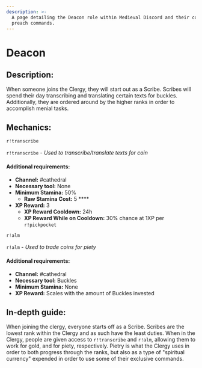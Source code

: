 ```yaml
---
description: >-
  A page detailing the Deacon role within Medieval Discord and their convert and
  preach commands.
---
```


# Deacon

## Description:

When someone joins the Clergy, they will start out as a Scribe. Scribes will spend their day transcribing and translating certain texts for buckles. Additionally, they are ordered around by the higher ranks in order to accomplish menial tasks.

## Mechanics:

```javascript
r!transcribe
```

`r!transcribe` - _Used to transcribe/translate texts for coin_

#### Additional requirements:

* **Channel:** \#cathedral
* **Necessary tool:** None
* **Minimum Stamina:** 50%
  * **Raw Stamina Cost:** 5 ****
* **XP Reward:** 3
  * **XP Reward Cooldown:** 24h
  * **XP Reward While on Cooldown:** 30% chance at 1XP per `r!pickpocket`

```javascript
r!alm
```

`r!alm` - _Used to trade coins for piety_

#### Additional requirements:

* **Channel:** \#cathedral
* **Necessary tool:** Buckles
* **Minimum Stamina:** None
* **XP Reward:** Scales with the amount of Buckles invested

## In-depth guide:

When joining the clergy, everyone starts off as a Scribe. Scribes are the lowest rank within the Clergy and as such have the least duties. When in the Clergy, people are given access to `r!transcribe` and `r!alm`, allowing them to work for gold, and for piety, respectively. Pietry is what the Clergy uses in order to both progress through the ranks, but also as a type of "spiritual currency" expended in order to use some of their exclusive commands.


